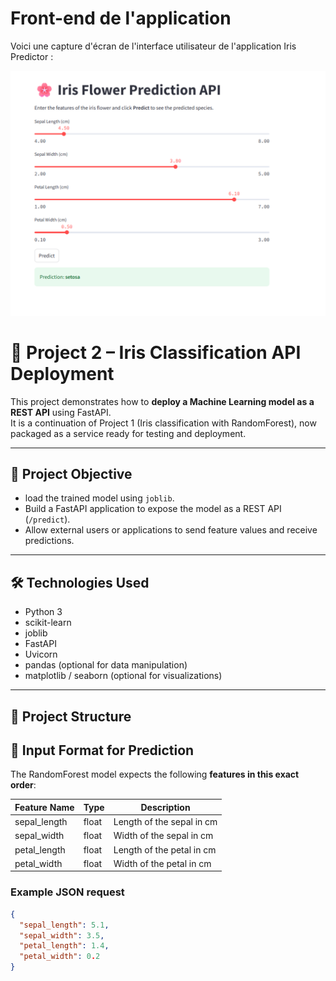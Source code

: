 # Front-end de l'application
Voici une capture d'écran de l'interface utilisateur de l'application Iris Predictor :

![Screenshot du front-end](image/streamlit.png)


# 🌸 Project 2 – Iris Classification API Deployment

This project demonstrates how to **deploy a Machine Learning model as a REST API** using FastAPI.  
It is a continuation of Project 1 (Iris classification with RandomForest), now packaged as a service ready for testing and deployment.

---

## 🎯 Project Objective

- load the trained model using `joblib`.  
- Build a FastAPI application to expose the model as a REST API (`/predict`).  
- Allow external users or applications to send feature values and receive predictions.

---

## 🛠️ Technologies Used

- Python 3
- scikit-learn
- joblib
- FastAPI
- Uvicorn
- pandas (optional for data manipulation)
- matplotlib / seaborn (optional for visualizations)

---

## 📂 Project Structure


## 📝 Input Format for Prediction

The RandomForest model expects the following **features in this exact order**:

| Feature Name   | Type   | Description                     |
|----------------|--------|---------------------------------|
| sepal_length   | float  | Length of the sepal in cm       |
| sepal_width    | float  | Width of the sepal in cm        |
| petal_length   | float  | Length of the petal in cm       |
| petal_width    | float  | Width of the petal in cm        |

### Example JSON request

```json
{
  "sepal_length": 5.1,
  "sepal_width": 3.5,
  "petal_length": 1.4,
  "petal_width": 0.2
}

